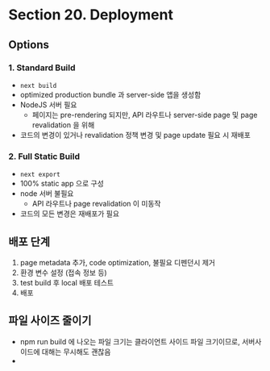 # Section 20. Deployment

## Options

### 1. Standard Build

- `next build`
- optimized production bundle 과 server-side 앱을 생성함
- NodeJS 서버 필요
  - 페이지는 pre-rendering 되지만, API 라우트나 server-side page 및 page revalidation 을 위해
- 코드의 변경이 있거나 revalidation 정책 변경 및 page update 필요 시 재배포

### 2. Full Static Build

- `next export`
- 100% static app 으로 구성
- node 서버 불필요
  - API 라우트나 page revalidation 이 미동작
- 코드의 모든 변경은 재배포가 필요

## 배포 단계

1. page metadata 추가, code optimization, 불필요 디펜던시 제거
2. 환경 변수 설정 (접속 정보 등)
3. test build 후 local 배포 테스트
4. 배포

## 파일 사이즈 줄이기

- npm run build 에 나오는 파일 크기는 클라이언트 사이드 파일 크기이므로, 서버사이드에 대해는 무시해도 괜찮음
-

